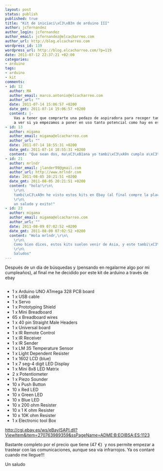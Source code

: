 ```yaml
--- 
layout: post
status: publish
published: true
title: "Kit de iniciaci\xC3\xB3n de arduino III"
author: jcfernandez
author_login: jcfernandez
author_email: jcfernandez@elcacharreo.com
author_url: http://blog.elcacharreo.com
wordpress_id: 119
wordpress_url: http://blog.elcacharreo.com/?p=119
date: 2011-07-12 22:37:21 +02:00
categories: 
- arduino
tags: 
- arduino
- kit
comments: 
- id: 12
  author: MA
  author_email: marco.antonio@elcacharreo.com
  author_url: ""
  date: 2011-07-14 15:06:57 +0200
  date_gmt: 2011-07-14 15:06:57 +0200
  content: |-
    Vas a tener que comprarte una pedazo de aspiradora para recoger tanto polvo....;)
    a ver si ya empezamos a poner en uso tanto potencial como hay en esta web.
- id: 13
  author: migama
  author_email: migama@elcacharreo.com
  author_url: ""
  date: 2011-07-14 18:55:31 +0200
  date_gmt: 2011-07-14 18:55:31 +0200
  content: "Que sean dos, ma\xC3\xB1ana yo tambi\xC3\xA9n cumplo a\xC3\xB1os... solo por los 65 cablecitos con punteras ya vale la pena."
- id: 21
  author: mrlndr
  author_email: jlander99@gmail.com
  author_url: http://www.mrlndr.com
  date: 2011-08-05 20:21:51 +0200
  date_gmt: 2011-08-05 20:21:51 +0200
  content: "hola!\r\n\
    \r\n\
    tambi\xC3\xA9n he visto estos kits en Ebay (al final compre la placa en BricoGeek y un starter kit con componentes). Estoy bastante enganchado y estoy pensando comprar otro kit (necesito una segunda placa), te ha tardado mucho en llegar el kit? porque si mal no recuerdo vienen de asia no? eso es lo que me ha hecho dudar.\r\n\
    \r\n\
    un saludo y exito!"
- id: 23
  author: migama
  author_email: migama@elcacharreo.com
  author_url: ""
  date: 2011-08-09 07:02:52 +0200
  date_gmt: 2011-08-09 07:02:52 +0200
  content: "Hola mrlndr,\r\n\
    \r\n\
    Como bien dices, estos kits suelen venir de Asia, y este tambi\xC3\xA9n. Hemos comprado dos kits por separado y ambos han tardado alrededor de dos semanas.\r\n\
    \r\n\
    Saludos"
---
```

Después de un día de búsquedas y (pensando en regalarme algo por mi cumpleaños), al final me he decidido por este kit de arduino a través de ebay

<img src="https://lh6.googleusercontent.com/-7A0ruUNKd4E/TfMXvbAJsrI/AAAAAAAAAHI/5vSGHRYMaqY/s800/unoAll.jpg" alt="" />
<ul>
	<li>1 x Arduino UNO ATmega 328 PCB board</li>
	<li>1 x USB cable</li>
	<li>1 x Servo</li>
	<li>1 x Prototyping Shield</li>
	<li>1 x Mini Breadboard</li>
	<li>65 x Breadboard wires</li>
	<li>1 x 40 pin Straight Male Headers</li>
	<li>1 x Universal board</li>
	<li>1 x IR Remote Control</li>
	<li>1 x IR Receiver</li>
	<li>1 x IR Sender</li>
	<li>1 x LM 35 Temperature Sensor</li>
	<li>1 x Light Dependent Resister</li>
	<li>1 x 1602 LCD (blue)</li>
	<li>1 x 7 seg-4 digit LED Display</li>
	<li>1 x Mini 8x8 LED Matrix</li>
	<li>2 x Potentiometer</li>
	<li>1 x Piezo Sounder</li>
	<li>10 x Push Button</li>
	<li>10 x Red LED</li>
	<li>10 x Green LED</li>
	<li>10 x Blue LED</li>
	<li>10 x 200 ohm Resister</li>
	<li>10 x 1 K ohm Resister</li>
	<li>10 x 10K ohm Resister</li>
	<li>1 x Electronic tool Box</li>
</ul>
<a href="http://cgi.ebay.es/ws/eBayISAPI.dll?ViewItem&amp;item=270763989359&amp;ssPageName=ADME:B:EOIBSA:ES:1123" target="_blank">http://cgi.ebay.es/ws/eBayISAPI.dll?ViewItem&amp;item=270763989359&amp;ssPageName=ADME:B:EOIBSA:ES:1123</a>

Bastante completo por el precio que tiene (47 €)  y nos permite empezar a trastear con las comunicaciones, aunque sea vía infrarrojos. Ya os contaré cuando me llegue!!!

Un saludo

&nbsp;

&nbsp;

&nbsp;
